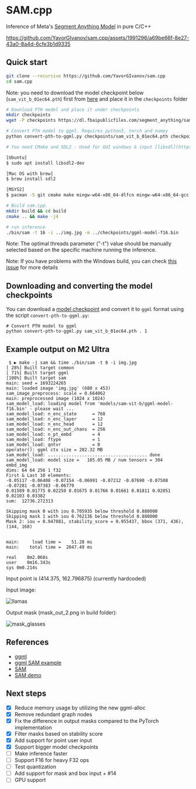 # SAM.cpp

Inference of Meta's [Segment Anything Model](https://github.com/facebookresearch/segment-anything/) in pure C/C++

https://github.com/YavorGIvanov/sam.cpp/assets/1991296/a69be66f-8e27-43a0-8a4d-6cfe3b1d9335

## Quick start
```bash
git clone --recursive https://github.com/YavorGIvanov/sam.cpp
cd sam.cpp
```

Note: you need to download the model checkpoint below (`sam_vit_b_01ec64.pth`) first from [here](https://dl.fbaipublicfiles.com/segment_anything/sam_vit_b_01ec64.pth) and place it in the `checkpoints` folder

```bash
# Download PTH model and place it under checkpoints
mkdir checkpoints
wget -P checkpoints https://dl.fbaipublicfiles.com/segment_anything/sam_vit_b_01ec64.pth

# Convert PTH model to ggml. Requires python3, torch and numpy
python convert-pth-to-ggml.py checkpoints/sam_vit_b_01ec64.pth checkpoints 1

# You need CMake and SDL2 - Used for GUI windows & input [libsdl](https://www.libsdl.org)

[Ubuntu]
$ sudo apt install libsdl2-dev

[Mac OS with brew]
$ brew install sdl2

[MSYS2]
$ pacman -S git cmake make mingw-w64-x86_64-dlfcn mingw-w64-x86_64-gcc mingw-w64-x86_64-SDL2

# Build sam.cpp.
mkdir build && cd build
cmake .. && make -j4

# run inference
./bin/sam -t 16 -i ../img.jpg -m ../checkpoints/ggml-model-f16.bin
```
Note: The optimal threads parameter ("-t") value should be manually selected based on the specific machine running the inference.

Note: If you have problems with the Windows build, you can check [this issue](https://github.com/YavorGIvanov/sam.cpp/issues/8) for more details

## Downloading and converting the model checkpoints

You can download a [model checkpoint](https://github.com/facebookresearch/segment-anything/tree/main#model-checkpoints) and convert it to `ggml` format using the script `convert-pth-to-ggml.py`:

```
# Convert PTH model to ggml
python convert-pth-to-ggml.py sam_vit_b_01ec64.pth . 1
```

## Example output on M2 Ultra
```
 $ ▶ make -j sam && time ./bin/sam -t 8 -i img.jpg
[ 28%] Built target common
[ 71%] Built target ggml
[100%] Built target sam
main: seed = 1693224265
main: loaded image 'img.jpg' (680 x 453)
sam_image_preprocess: scale = 0.664062
main: preprocessed image (1024 x 1024)
sam_model_load: loading model from 'models/sam-vit-b/ggml-model-f16.bin' - please wait ...
sam_model_load: n_enc_state      = 768
sam_model_load: n_enc_layer      = 12
sam_model_load: n_enc_head       = 12
sam_model_load: n_enc_out_chans  = 256
sam_model_load: n_pt_embd        = 4
sam_model_load: ftype            = 1
sam_model_load: qntvr            = 0
operator(): ggml ctx size = 202.32 MB
sam_model_load: ...................................... done
sam_model_load: model size =   185.05 MB / num tensors = 304
embd_img
dims: 64 64 256 1 f32
First & Last 10 elements:
-0.05117 -0.06408 -0.07154 -0.06991 -0.07212 -0.07690 -0.07508 -0.07281 -0.07383 -0.06779
0.01589 0.01775 0.02250 0.01675 0.01766 0.01661 0.01811 0.02051 0.02103 0.03382
sum:  12736.272313

Skipping mask 0 with iou 0.705935 below threshold 0.880000
Skipping mask 1 with iou 0.762136 below threshold 0.880000
Mask 2: iou = 0.947081, stability_score = 0.955437, bbox (371, 436), (144, 168)


main:     load time =    51.28 ms
main:    total time =  2047.49 ms

real	0m2.068s
user	0m16.343s
sys	0m0.214s
```

Input point is (414.375, 162.796875) (currently hardcoded)

Input image:

![llamas](https://user-images.githubusercontent.com/8558655/261301565-37b7bf4b-bf91-40cf-8ec1-1532316e1612.jpg)

Output mask (mask_out_2.png in build folder):

![mask_glasses](https://user-images.githubusercontent.com/8558655/265732931-e7e31285-7efc-4009-98c8-57fd819bdfc1.png)

## References

- [ggml](https://github.com/ggerganov/ggml)
- [ggml SAM example](https://github.com/ggerganov/ggml/tree/master/examples/sam)
- [SAM](https://segment-anything.com/)
- [SAM demo](https://segment-anything.com/demo)

## Next steps

- [X] Reduce memory usage by utilizing the new ggml-alloc
- [X] Remove redundant graph nodes
- [X] Fix the difference in output masks compared to the PyTorch implementation
- [X] Filter masks based on stability score
- [X] Add support for point user input
- [X] Support bigger model checkpoints
- [ ] Make inference faster
- [ ] Support F16 for heavy F32 ops
- [ ] Test quantization
- [ ] Add support for mask and box input + #14
- [ ] GPU support
